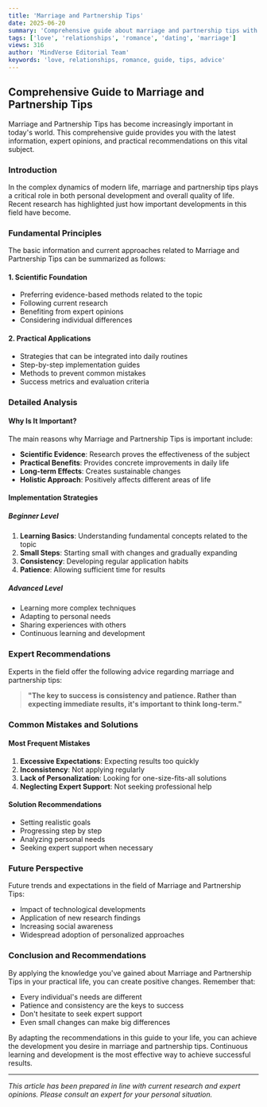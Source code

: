```yaml
---
title: 'Marriage and Partnership Tips'
date: 2025-06-20
summary: 'Comprehensive guide about marriage and partnership tips with expert insights and practical advice.'
tags: ['love', 'relationships', 'romance', 'dating', 'marriage']
views: 316
author: 'MindVerse Editorial Team'
keywords: 'love, relationships, romance, guide, tips, advice'
---
```


## Comprehensive Guide to Marriage and Partnership Tips

Marriage and Partnership Tips has become increasingly important in today's world. This comprehensive guide provides you with the latest information, expert opinions, and practical recommendations on this vital subject.

### Introduction

In the complex dynamics of modern life, marriage and partnership tips plays a critical role in both personal development and overall quality of life. Recent research has highlighted just how important developments in this field have become.

### Fundamental Principles

The basic information and current approaches related to Marriage and Partnership Tips can be summarized as follows:

#### 1. Scientific Foundation
- Preferring evidence-based methods related to the topic
- Following current research
- Benefiting from expert opinions
- Considering individual differences

#### 2. Practical Applications
- Strategies that can be integrated into daily routines
- Step-by-step implementation guides
- Methods to prevent common mistakes
- Success metrics and evaluation criteria

### Detailed Analysis

#### Why Is It Important?
The main reasons why Marriage and Partnership Tips is important include:

- **Scientific Evidence**: Research proves the effectiveness of the subject
- **Practical Benefits**: Provides concrete improvements in daily life
- **Long-term Effects**: Creates sustainable changes
- **Holistic Approach**: Positively affects different areas of life

#### Implementation Strategies

##### Beginner Level
1. **Learning Basics**: Understanding fundamental concepts related to the topic
2. **Small Steps**: Starting small with changes and gradually expanding
3. **Consistency**: Developing regular application habits
4. **Patience**: Allowing sufficient time for results

##### Advanced Level
- Learning more complex techniques
- Adapting to personal needs
- Sharing experiences with others
- Continuous learning and development

### Expert Recommendations

Experts in the field offer the following advice regarding marriage and partnership tips:

> **"The key to success is consistency and patience. Rather than expecting immediate results, it's important to think long-term."**

### Common Mistakes and Solutions

#### Most Frequent Mistakes
1. **Excessive Expectations**: Expecting results too quickly
2. **Inconsistency**: Not applying regularly
3. **Lack of Personalization**: Looking for one-size-fits-all solutions
4. **Neglecting Expert Support**: Not seeking professional help

#### Solution Recommendations
- Setting realistic goals
- Progressing step by step
- Analyzing personal needs
- Seeking expert support when necessary

### Future Perspective

Future trends and expectations in the field of Marriage and Partnership Tips:

- Impact of technological developments
- Application of new research findings
- Increasing social awareness
- Widespread adoption of personalized approaches

### Conclusion and Recommendations

By applying the knowledge you've gained about Marriage and Partnership Tips in your practical life, you can create positive changes. Remember that:

- Every individual's needs are different
- Patience and consistency are the keys to success
- Don't hesitate to seek expert support
- Even small changes can make big differences

By adapting the recommendations in this guide to your life, you can achieve the development you desire in marriage and partnership tips. Continuous learning and development is the most effective way to achieve successful results.

---

*This article has been prepared in line with current research and expert opinions. Please consult an expert for your personal situation.*
